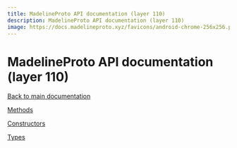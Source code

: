 ```yaml
---
title: MadelineProto API documentation (layer 110)
description: MadelineProto API documentation (layer 110)
image: https://docs.madelineproto.xyz/favicons/android-chrome-256x256.png
---
```

# MadelineProto API documentation (layer 110)  

[Back to main documentation](..)  


[Methods](methods/)

[Constructors](constructors/)

[Types](types/)